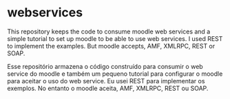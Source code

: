 webservices
===========

This repository keeps the code to consume moodle web services and a simple tutorial to set up moodle to be able to use web services.
I used REST to implement the examples. But moodle accepts, AMF, XMLRPC, REST or SOAP.

Esse repositório armazena o código construído para consumir o web service do moodle e também um pequeno tutorial para configurar o moodle para aceitar o uso do web service.
Eu usei REST para implementar os exemplos. No entanto o moodle aceita, AMF, XMLRPC, REST ou SOAP.

